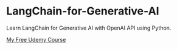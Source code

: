 # LangChain-for-Generative-AI
Learn LangChain for Generative AI with OpenAI API using Python. 

[My Free Udemy Course](https://www.udemy.com/course/uretken-yapay-zeka-icin-langchain/?referralCode=E35661B77EA4AFB7C80F)
